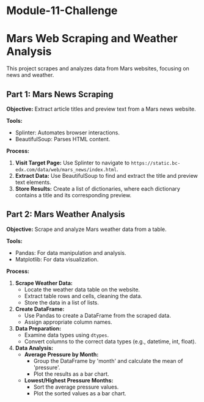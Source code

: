 # Module-11-Challenge
# Mars Web Scraping and Weather Analysis

This project scrapes and analyzes data from Mars websites, focusing on news and weather.

## Part 1: Mars News Scraping

**Objective:** Extract article titles and preview text from a Mars news website.

**Tools:**
- Splinter: Automates browser interactions.
- BeautifulSoup: Parses HTML content.

**Process:**
1. **Visit Target Page:** Use Splinter to navigate to `https://static.bc-edx.com/data/web/mars_news/index.html`.
2. **Extract Data:** Use BeautifulSoup to find and extract the title and preview text elements.
3. **Store Results:** Create a list of dictionaries, where each dictionary contains a title and its corresponding preview.

## Part 2: Mars Weather Analysis

**Objective:** Scrape and analyze Mars weather data from a table.

**Tools:**
- Pandas: For data manipulation and analysis.
- Matplotlib: For data visualization.

**Process:**
1. **Scrape Weather Data:**
   - Locate the weather data table on the website.
   - Extract table rows and cells, cleaning the data.
   - Store the data in a list of lists.
2. **Create DataFrame:**
   - Use Pandas to create a DataFrame from the scraped data.
   - Assign appropriate column names.
3. **Data Preparation:**
   - Examine data types using `dtypes`.
   - Convert columns to the correct data types (e.g., datetime, int, float).
4. **Data Analysis:**
   - **Average Pressure by Month:**
     - Group the DataFrame by 'month' and calculate the mean of 'pressure'.
     - Plot the results as a bar chart.
   - **Lowest/Highest Pressure Months:**
     - Sort the average pressure values.
     - Plot the sorted values as a bar chart.
